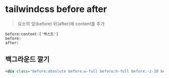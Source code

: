 # tailwindcss before after

> 요소의 앞(before) 뒤(after)에 content를 추가

```
before:content-['텍스트']
before:
after:
```

## 백그라운드 깔기

```html
<div class="before:absolute before:w-full before:h-full before:-z-10 before:bg-red-500 before:content-center relative"> 내용 </div>
```
